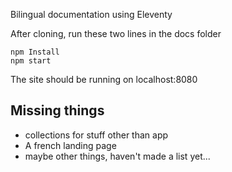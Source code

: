 Bilingual documentation using Eleventy


After cloning, run these two lines in the docs folder

```
npm Install
npm start
```

The site should be running on localhost:8080

## Missing things

- collections for stuff other than app
- A french landing page
- maybe other things, haven't made a list yet...
